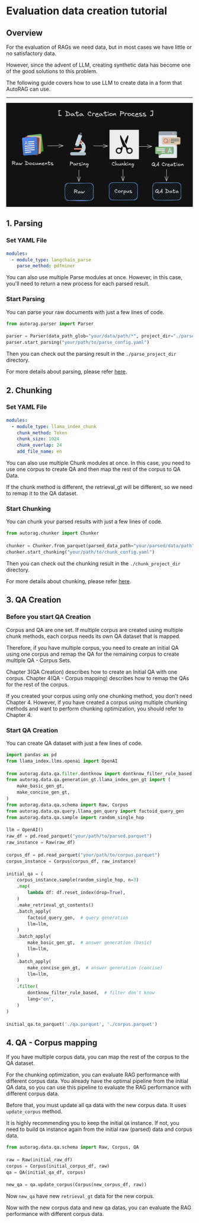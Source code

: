 # Evaluation data creation tutorial

## Overview
For the evaluation of RAGs we need data, but in most cases we have little or no satisfactory data.

However, since the advent of LLM, creating synthetic data has become one of the good solutions to this problem.

The following guide covers how to use LLM to create data in a form that AutoRAG can use.

---
![Data Creation](../_static/data_creation_pipeline.png)

## 1. Parsing

### Set YAML File

```yaml
modules:
  - module_type: langchain_parse
    parse_method: pdfminer
```

You can also use multiple Parse modules at once.
However, in this case, you'll need to return a new process for each parsed result.

### Start Parsing

You can parse your raw documents with just a few lines of code.

```python
from autorag.parser import Parser

parser = Parser(data_path_glob="your/data/path/*", project_dir="./parse_project_dir")
parser.start_parsing("your/path/to/parse_config.yaml")
```

Then you can check out the parsing result in the `./parse_project_dir` directory.

For more details about parsing, please refer [here](./parse/parse.md).

## 2. Chunking

### Set YAML File

```yaml
modules:
  - module_type: llama_index_chunk
    chunk_method: Token
    chunk_size: 1024
    chunk_overlap: 24
    add_file_name: en
```

You can also use multiple Chunk modules at once.
In this case, you need to use one corpus to create QA and then map the rest of the corpus to QA Data.

If the chunk method is different, the retrieval_gt will be different, so we need to remap it to the QA dataset.

### Start Chunking

You can chunk your parsed results with just a few lines of code.

```python
from autorag.chunker import Chunker

chunker = Chunker.from_parquet(parsed_data_path="your/parsed/data/path", project_dir="./chunk_project_dir")
chunker.start_chunking("your/path/to/chunk_config.yaml")
```

Then you can check out the chunking result in the `./chunk_project_dir` directory.

For more details about chunking, please refer [here](./chunk/chunk.md).

## 3. QA Creation

### Before you start QA Creation

Corpus and QA are one set.
If multiple corpus are created using multiple chunk methods, each corpus needs its own QA dataset that is mapped.

Therefore, if you have multiple corpus, you need to create an initial QA using one corpus and remap the QA for the remaining corpus to create multiple QA - Corpus Sets.

Chapter 3(QA Creation) describes how to create an Initial QA with one corpus.
Chapter 4(QA - Corpus mapping) describes how to remap the QAs for the rest of the corpus.

If you created your corpus using only one chunking method, you don't need Chapter 4.
However, if you have created a corpus using multiple chunking methods and want to perform chunking optimization, you should refer to Chapter 4.

### Start QA Creation

You can create QA dataset with just a few lines of code.

```python
import pandas as pd
from llama_index.llms.openai import OpenAI

from autorag.data.qa.filter.dontknow import dontknow_filter_rule_based
from autorag.data.qa.generation_gt.llama_index_gen_gt import (
    make_basic_gen_gt,
    make_concise_gen_gt,
)
from autorag.data.qa.schema import Raw, Corpus
from autorag.data.qa.query.llama_gen_query import factoid_query_gen
from autorag.data.qa.sample import random_single_hop

llm = OpenAI()
raw_df = pd.read_parquet("your/path/to/parsed.parquet")
raw_instance = Raw(raw_df)

corpus_df = pd.read_parquet("your/path/to/corpus.parquet")
corpus_instance = Corpus(corpus_df, raw_instance)

initial_qa = (
    corpus_instance.sample(random_single_hop, n=3)
    .map(
        lambda df: df.reset_index(drop=True),
    )
    .make_retrieval_gt_contents()
    .batch_apply(
        factoid_query_gen,  # query generation
        llm=llm,
    )
    .batch_apply(
        make_basic_gen_gt,  # answer generation (basic)
        llm=llm,
    )
    .batch_apply(
        make_concise_gen_gt,  # answer generation (concise)
        llm=llm,
    )
    .filter(
        dontknow_filter_rule_based,  # filter don't know
        lang="en",
    )
)

initial_qa.to_parquet('./qa.parquet', './corpus.parquet')
```

## 4. QA - Corpus mapping

If you have multiple corpus data, you can map the rest of the corpus to the QA dataset.

For the chunking optimization, you can evaluate RAG performance with different corpus data.
You already have the optimal pipeline from the initial QA data,
so you can use this pipeline to evaluate the RAG performance with different corpus data.

Before that, you must update all qa data with the new corpus data.
It uses `update_corpus` method.

It is highly recommending you to keep the initial `QA` instance.
If not, you need to build `QA` instance again from the initial raw (parsed) data and corpus data.

```python
from autorag.data.qa.schema import Raw, Corpus, QA

raw = Raw(initial_raw_df)
corpus = Corpus(initial_corpus_df, raw)
qa = QA(initial_qa_df, corpus)

new_qa = qa.update_corpus(Corpus(new_corpus_df, raw))
```

Now `new_qa` have new `retrieval_gt` data for the new corpus.

Now with the new corpus data and new qa datas, you can evaluate the RAG performance with different corpus data.
